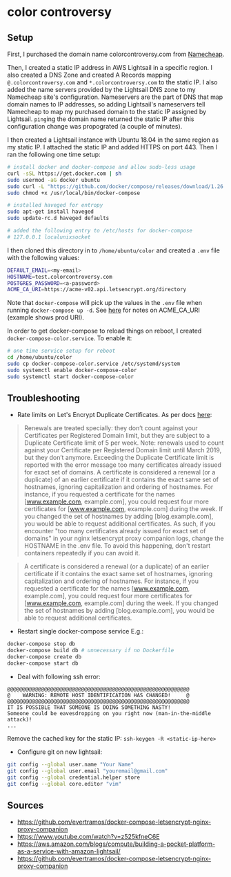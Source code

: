 # color controversy

## Setup
First, I purchased the domain name colorcontroversy.com from [Namecheap](namecheap.com).

Then, I created a static IP address in AWS Lightsail in a specific region. I also created a DNS Zone and created A Records mapping `@.colorcontroversy.com` and `*.colorcontroversy.com` to the static IP. I also added the name servers provided by the Lightsail DNS zone to my Namecheap site's configuration. Nameservers are the part of DNS that map domain names to IP addresses, so adding Lightsail's nameservers tell Namecheap to map my purchased domain to the static IP assigned by Lightsail. `ping`ing the domain name returned the static IP after this configuration change was propograted (a couple of minutes).

I then created a Lightsail instance with Ubuntu 18.04 in the same region as my static IP. I attached the static IP and added HTTPS on port 443. Then I ran the following one time setup:
```sh
# install docker and docker-compose and allow sudo-less usage
curl -sSL https://get.docker.com | sh
sudo usermod -aG docker ubuntu
sudo curl -L "https://github.com/docker/compose/releases/download/1.26.2/docker-compose-$(uname -s)-$(uname -m)" -o /usr/local/bin/docker-compose
sudo chmod +x /usr/local/bin/docker-compose

# installed haveged for entropy
sudo apt-get install haveged
sudo update-rc.d haveged defaults

# added the following entry to /etc/hosts for docker-compose
# 127.0.0.1 localunixsocket
```

I then cloned this directory in to `/home/ubuntu/color` and created a `.env` file with the following values:
```sh
DEFAULT_EMAIL=<my-email>
HOSTNAME=test.colorcontroversy.com
POSTGRES_PASSWORD=<a-password>
ACME_CA_URI=https://acme-v02.api.letsencrypt.org/directory
```
Note that `docker-compose` will pick up the values in the `.env` file when running `docker-compose up -d`. See [here](https://github.com/nginx-proxy/docker-letsencrypt-nginx-proxy-companion/blob/9806ba25871d26a3eadeecf3771afd3378f0b01a/docs/Container-configuration.md) for notes on ACME_CA_URI (example shows prod URI).

In order to get docker-compose to reload things on reboot, I created `docker-compose-color.service`. To enable it:
```sh
# one time service setup for reboot
cd /home/ubuntu/color
sudo cp docker-compose-color.service /etc/systemd/system
sudo systemctl enable docker-compose-color
sudo systemctl start docker-compose-color
```

## Troubleshooting
* Rate limits on Let's Encrypt Duplicate Certificates. As per docs [here](https://letsencrypt.org/docs/rate-limits/):
> Renewals are treated specially: they don’t count against your Certificates per Registered Domain limit, but they are subject to a Duplicate Certificate limit of 5 per week. Note: renewals used to count against your Certificate per Registered Domain limit until March 2019, but they don’t anymore. Exceeding the Duplicate Certificate limit is reported with the error message too many certificates already issued for exact set of domains.
> A certificate is considered a renewal (or a duplicate) of an earlier certificate if it contains the exact same set of hostnames, ignoring capitalization and ordering of hostnames. For instance, if you requested a certificate for the names [www.example.com, example.com], you could request four more certificates for [www.example.com, example.com] during the week. If you changed the set of hostnames by adding [blog.example.com], you would be able to request additional certificates.
As such, if you encounter "too many certificates already issued for exact set of domains" in your nginx letsencrypt proxy companion logs, change the HOSTNAME in the .env file. To avoid this happening, don't restart containers repeatedly if you can avoid it.

>A certificate is considered a renewal (or a duplicate) of an earlier certificate if it contains the exact same set of hostnames, ignoring capitalization and ordering of hostnames. For instance, if you requested a certificate for the names [www.example.com, example.com], you could request four more certificates for [www.example.com, example.com] during the week. If you changed the set of hostnames by adding [blog.example.com], you would be able to request additional certificates.
* Restart single docker-compose service
E.g.:
```sh
docker-compose stop db
docker-compose build db # unnecessary if no Dockerfile
docker-compose create db 
docker-compose start db 
```
* Deal with following ssh error:
```
@@@@@@@@@@@@@@@@@@@@@@@@@@@@@@@@@@@@@@@@@@@@@@@@@@@@@@@@@@@
@    WARNING: REMOTE HOST IDENTIFICATION HAS CHANGED!     @
@@@@@@@@@@@@@@@@@@@@@@@@@@@@@@@@@@@@@@@@@@@@@@@@@@@@@@@@@@@
IT IS POSSIBLE THAT SOMEONE IS DOING SOMETHING NASTY!
Someone could be eavesdropping on you right now (man-in-the-middle attack)!
...
```
Remove the cached key for the static IP:
`ssh-keygen -R <static-ip-here>`
* Configure git on new lightsail:
```bash
git config --global user.name "Your Name"
git config --global user.email "youremail@gmail.com"
git config --global credential.helper store
git config --global core.editor "vim"
```

## Sources
* https://github.com/evertramos/docker-compose-letsencrypt-nginx-proxy-companion
* https://www.youtube.com/watch?v=z525kfneC6E
* https://aws.amazon.com/blogs/compute/building-a-pocket-platform-as-a-service-with-amazon-lightsail/
* https://github.com/evertramos/docker-compose-letsencrypt-nginx-proxy-companion
